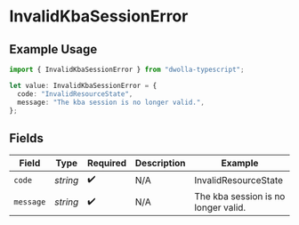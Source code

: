 # InvalidKbaSessionError

## Example Usage

```typescript
import { InvalidKbaSessionError } from "dwolla-typescript";

let value: InvalidKbaSessionError = {
  code: "InvalidResourceState",
  message: "The kba session is no longer valid.",
};
```

## Fields

| Field                               | Type                                | Required                            | Description                         | Example                             |
| ----------------------------------- | ----------------------------------- | ----------------------------------- | ----------------------------------- | ----------------------------------- |
| `code`                              | *string*                            | :heavy_check_mark:                  | N/A                                 | InvalidResourceState                |
| `message`                           | *string*                            | :heavy_check_mark:                  | N/A                                 | The kba session is no longer valid. |